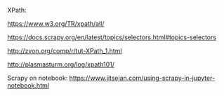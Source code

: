 XPath:

https://www.w3.org/TR/xpath/all/

https://docs.scrapy.org/en/latest/topics/selectors.html#topics-selectors

http://zvon.org/comp/r/tut-XPath_1.html

http://plasmasturm.org/log/xpath101/



Scrapy on notebook: https://www.jitsejan.com/using-scrapy-in-jupyter-notebook.html

